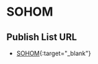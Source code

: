 # SOHOM

## Publish List URL
- [SOHOM](https://reverent-mirzakhani-99b6c1.netlify.app/filelist/index.html/){:target="_blank"}